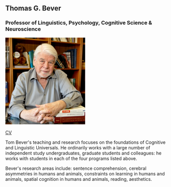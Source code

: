 
## Thomas G. Bever

### Professor of Linguistics, Psychology, Cognitive Science &amp; Neuroscience

<img src="images/tgb.jpg" alt="alt text" width="250" padding="10px">

[CV](dox/tgb_cv_jan16.docx)

Tom Bever's teaching and research focuses on the foundations of Cognitive and Linguistic Universals. He ordinarily works with a large number of independent study undergraduates, graduate students and colleagues: he works with students in each of the four programs listed above.

Bever's research areas include: sentence comprehension, cerebral asymmetries in humans and animals, constraints on learning in humans and animals, spatial cognition in humans and animals, reading, aesthetics.
